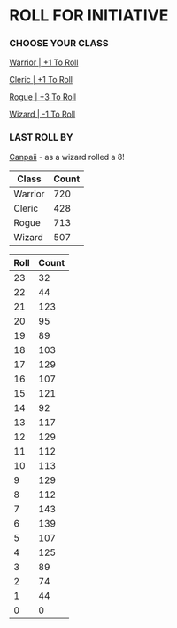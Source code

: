 # ROLL FOR INITIATIVE
### CHOOSE YOUR CLASS

[Warrior | +1 To Roll](https://github.com/benjaminsampica/benjaminsampica/issues/new?title=roll%7Cwarrior&body=Just+click+%27Submit+new+issue%27.)

[Cleric | +1 To Roll](https://github.com/benjaminsampica/benjaminsampica/issues/new?title=roll%7Ccleric&body=Just+click+%27Submit+new+issue%27.)

[Rogue | +3 To Roll](https://github.com/benjaminsampica/benjaminsampica/issues/new?title=roll%7Crogue&body=Just+click+%27Submit+new+issue%27.)

[Wizard | -1 To Roll](https://github.com/benjaminsampica/benjaminsampica/issues/new?title=roll%7Cwizard&body=Just+click+%27Submit+new+issue%27.)
### LAST ROLL BY
[Canpaii](https://www.github.com/Canpaii) - as a wizard rolled a 8!

|Class|Count|
|-|-|
|Warrior|720|
|Cleric|428|
|Rogue|713|
|Wizard|507|

|Roll|Count|
|-|-|
|23|32
|22|44
|21|123
|20|95
|19|89
|18|103
|17|129
|16|107
|15|121
|14|92
|13|117
|12|129
|11|112
|10|113
|9|129
|8|112
|7|143
|6|139
|5|107
|4|125
|3|89
|2|74
|1|44
|0|0
